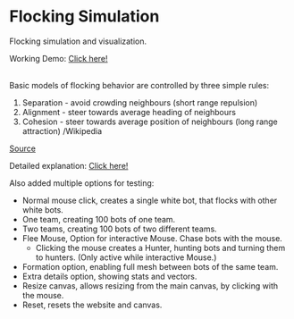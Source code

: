 # Flocking Simulation
 Flocking simulation and visualization.<br>
 
Working Demo: <a href="https://htmlpreview.github.io/?https://github.com/joexbayer/FlockingSimulation/blob/master/index.html" target="_blank">Click here!</a>

<br>
 Basic models of flocking behavior are controlled by three simple rules:

 1. Separation - avoid crowding neighbours (short range repulsion)
 2. Alignment - steer towards average heading of neighbours
 3. Cohesion - steer towards average position of neighbours (long range attraction)
  /Wikipedia

<a href="https://en.wikipedia.org/wiki/Flocking_(behavior)">Source</a>

Detailed explanation:
<a href="https://www.red3d.com/cwr/boids/">Click here!</a>

Also added multiple options for testing:
- Normal mouse click, creates a single white bot, that flocks with other white bots.
- One team, creating 100 bots of one team.
- Two teams, creating 100 bots of two different teams.
- Flee Mouse, Option for interactive Mouse. Chase bots with the mouse.
   - Clicking the mouse creates a Hunter, hunting bots and turning them to hunters. (Only active while interactive Mouse.)
- Formation option, enabling full mesh between bots of the same team.
- Extra details option, showing stats and vectors.
- Resize canvas, allows resizing from the main canvas, by clicking with the mouse.
- Reset, resets the website and canvas.
